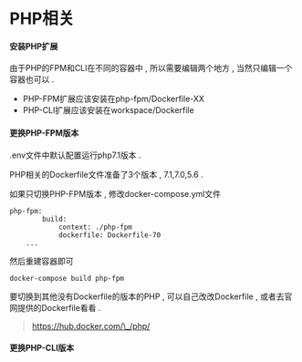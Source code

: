 # PHP相关

#### 安装PHP扩展

由于PHP的FPM和CLI在不同的容器中 , 所以需要编辑两个地方 , 当然只编辑一个容器也可以 . 

* PHP-FPM扩展应该安装在php-fpm/Dockerfile-XX
* PHP-CLI扩展应该安装在workspace/Dockerfile

#### 更换PHP-FPM版本

.env文件中默认配置运行php7.1版本 . 

PHP相关的Dockerfile文件准备了3个版本 , 7.1,7.0,5.6 . 

如果只切换PHP-FPM版本 , 修改docker-compose.yml文件

```
php-fpm:
        build:
            context: ./php-fpm
            dockerfile: Dockerfile-70
    ...
```

然后重建容器即可

```
docker-compose build php-fpm
```

要切换到其他没有Dockerfile的版本的PHP , 可以自己改改Dockerfile , 或者去官网提供的Dockerfile看看 . 

> https://hub.docker.com/\_/php/

#### 更换PHP-CLI版本



